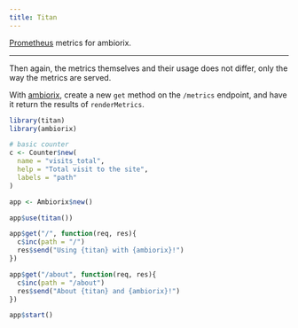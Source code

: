 ```yaml
---
title: Titan
---
```


[Prometheus](https://prometheus.io/) metrics for ambiorix.

---

Then again, the metrics themselves and their usage does not differ, only the way the metrics are served.

With [ambiorix](https://github.com/JohnCoene/ambiorix), create a new `get` method on the `/metrics` endpoint, and have it return the results of `renderMetrics`.

```r hl_lines="11"
library(titan)
library(ambiorix)

# basic counter
c <- Counter$new(
  name = "visits_total", 
  help = "Total visit to the site",
  labels = "path"
)

app <- Ambiorix$new()

app$use(titan())

app$get("/", function(req, res){
  c$inc(path = "/")
  res$send("Using {titan} with {ambiorix}!")
})

app$get("/about", function(req, res){
  c$inc(path = "/about")
  res$send("About {titan} and {ambiorix}!")
})

app$start()
```
